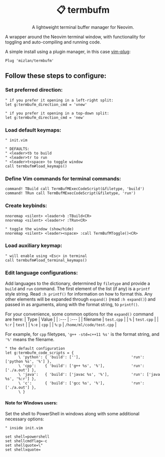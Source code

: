 <h1 align="center">📋 termbufm</h1>
<p align="center">A lightweight terminal buffer manager for Neovim.</p>

A wrapper around the Neovim terminal window, with functionality for toggling and auto-compiling and running code.

A simple install using a plugin manager, in this case [vim-plug](https://github.com/junegunn/vim-plug):

```vim
Plug 'mizlan/termbufm'
```

## Follow these steps to configure:

### Set preferred direction:

```vim
" if you prefer it opening in a left-right split:
let g:termbufm_direction_cmd = 'vnew'

" if you prefer it opening in a top-down split:
let g:termbufm_direction_cmd = 'new'
```

### Load default keymaps:

```vim
" init.vim

" DEFAULTS:
" <leader>tb to build
" <leader>tr to run
" <leader>t<space> to toggle window
call termbufm#load_keymaps()
```

### Define Vim commands for terminal commands:

```vim
command! TBuild call TermBufMExecCodeScript(&filetype, 'build')
command! TRun call TermBufMExecCodeScript(&filetype, 'run')
```

### Create keybinds:
```vim
nnoremap <silent> <leader>b :TBuild<CR>
nnoremap <silent> <leader>r :TRun<CR>

" toggle the window (show/hide)
nnoremap <silent> <leader><space> :call TermBufMToggle()<CR>
```

### Load auxiliary keymap:

```vim
" will enable using <Esc> in terminal
call termbufm#load_terminal_keymaps()
```

### Edit language configurations:

Add languages to the dictionary, determined by `filetype` and provide a `build`
and `run` command. The first element of the list (if any) is a `printf` style
string. Read `:h printf()` for information on how to format this.  Any other
elements will be expanded through `expand()` (read `:h expand()`) and passed in
as arguments, along with the format string, to `printf()`.

For your convenience, some common options for the `expand()` command are here:
| Type | Value |
| :--- | :--- |
| filename | `test.cpp` |
| `%` | `test.cpp` |
| `%:r` | `test` |
| `%:e` | `cpp` |
| `%:p` | `/home/ml/code/test.cpp` |

For example, for `cpp` filetypes, `'g++ -std=c++11 %s'` is the format string, and `'%'` means the filename.

```vim
" the default configuration
let g:termbufm_code_scripts = {
      \ 'python': { 'build': [''],                       'run': ['python %s', '%'] },
      \ 'cpp':    { 'build': ['g++ %s', '%'],            'run': ['./a.out'] },
      \ 'java':   { 'build': ['javac %s', '%'],          'run': ['java %s', '%:r'] },
      \ 'c':      { 'build': ['gcc %s', '%'],            'run': ['./a.out'] },
      \ }
```

#### Note for Windows users:

Set the shell to PowerShell in windows along with some additional necessary options:

```vim
" inside init.vim

set shell=powershell
set shellcmdflag=-c
set shellquote=\"
set shellxquote=
```
